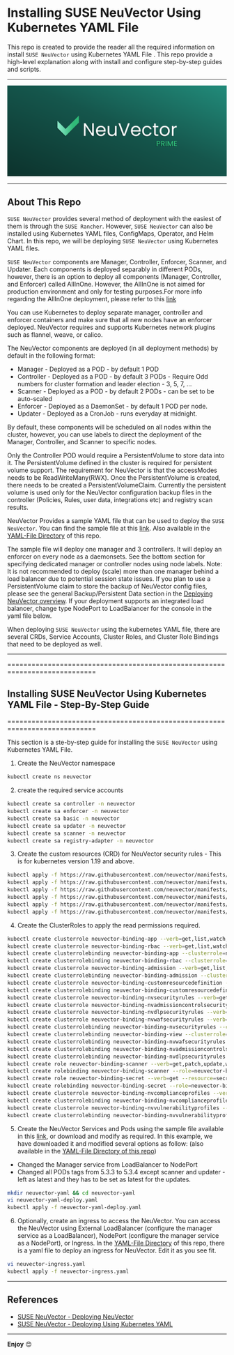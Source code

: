 # Installing SUSE NeuVector Using Kubernetes YAML File

This repo is created to provide the reader all the required information on install `SUSE NeuVector` using Kubernetes YAML File . This repo provide a high-level explanation along with install and configure step-by-step guides and scripts.

---

<p align="center">
    <img src="Images/NeuVector-Logo.png">
</p>

---

## About This Repo

`SUSE NeuVector` provides several method of deployment with the easiest of them is through the `SUSE Rancher`. However, `SUSE NeuVector` can also be installed using Kubernetes YAML files, ConfigMaps, Operator, and Helm Chart. In this repo, we will be deploying `SUSE NeuVector` using Kubernetes YAML files.

`SUSE NeuVector` components are Manager, Controller, Enforcer, Scanner, and Updater. Each components is deployed separably in different PODs, however, there is an option to deploy all components (Manager, Controller, and Enforcer) called AllInOne. However, the AllInOne is not aimed for production environment and only for testing purposes.For more info regarding the AllInOne deployment, please refer to this [link](https://open-docs.neuvector.com/special)

You can use Kubernetes to deploy separate manager, controller and enforcer containers and make sure that all new nodes have an enforcer deployed. NeuVector requires and supports Kubernetes network plugins such as flannel, weave, or calico.

The NeuVector components are deployed (in all deployment methods) by default in the following format:
- Manager - Deployed as a POD - by default 1 POD
- Controller - Deployed as a POD - by default 3 PODs - Require Odd numbers for cluster formation and leader election - 3, 5, 7, ...
- Scanner - Deployed as a POD - by default 2 PODs - can be set to be auto-scaled
- Enforcer - Deployed as a DaemonSet - by default 1 POD per node.
- Updater - Deployed as a CronJob - runs everyday at midnight.

By default, these components will be scheduled on all nodes within the cluster, however, you can use labels to direct the deployment of the Manager, Controller, and Scanner to specific nodes.

Only the Controller POD would require a PersistentVolume to store data into it. The PersistentVolume defined in the cluster is required for persistent volume support. The requirement for NeuVector is that the accessModes needs to be ReadWriteMany(RWX). Once the PersistentVolume is created, there needs to be created a PersistentVolumeClaim. Currently the persistent volume is used only for the NeuVector configuration backup files in the controller (Policies, Rules, user data, integrations etc) and registry scan results.

NeuVector Provides a sample YAML file that can be used to deploy the `SUSE NeuVector`. You can find the sample file at this [link](https://raw.githubusercontent.com/neuvector/manifests/main/kubernetes/5.3.0/neuvector-k8s.yaml). Also available in the [YAML-File Directory](/1-Install/NeuVector/2-Install-Neuvector-With-Kubernetes-Yaml/YAML-Files/NeuVector-Kubernetes-Sample.yaml) of this repo.

The sample file will deploy one manager and 3 controllers. It will deploy an enforcer on every node as a daemonsets. See the bottom section for specifying dedicated manager or controller nodes using node labels. Note: It is not recommended to deploy (scale) more than one manager behind a load balancer due to potential session state issues. If you plan to use a PersistentVolume claim to store the backup of NeuVector config files, please see the general Backup/Persistent Data section in the [Deploying NeuVector overview](https://open-docs.neuvector.com/deploying/production/#backups-and-persistent-data). If your deployment supports an integrated load balancer, change type NodePort to LoadBalancer for the console in the yaml file below.

When deploying `SUSE NeuVector` using the kubernetes YAML file, there are several CRDs, Service Accounts, Cluster Roles, and Cluster Role Bindings that need to be deployed as well.

---

============================================================================

## Installing SUSE NeuVector Using Kubernetes YAML File - Step-By-Step Guide

============================================================================

This section is a ste-by-step guide for installing the `SUSE NeuVector` using Kubernetes YAML File.

1. Create the NeuVector namespace
```bash
kubectl create ns neuvector
```

2. create the required service accounts
```bash
kubectl create sa controller -n neuvector
kubectl create sa enforcer -n neuvector
kubectl create sa basic -n neuvector
kubectl create sa updater -n neuvector
kubectl create sa scanner -n neuvector
kubectl create sa registry-adapter -n neuvector
```

3. Create the custom resources (CRD) for NeuVector security rules - This is for kubernetes version 1.19 and above.
```bash
kubectl apply -f https://raw.githubusercontent.com/neuvector/manifests/main/kubernetes/5.3.0/crd-k8s-1.19.yaml
kubectl apply -f https://raw.githubusercontent.com/neuvector/manifests/main/kubernetes/5.3.0/waf-crd-k8s-1.19.yaml
kubectl apply -f https://raw.githubusercontent.com/neuvector/manifests/main/kubernetes/5.3.0/dlp-crd-k8s-1.19.yaml
kubectl apply -f https://raw.githubusercontent.com/neuvector/manifests/main/kubernetes/5.3.0/com-crd-k8s-1.19.yaml
kubectl apply -f https://raw.githubusercontent.com/neuvector/manifests/main/kubernetes/5.3.0/vul-crd-k8s-1.19.yaml
kubectl apply -f https://raw.githubusercontent.com/neuvector/manifests/main/kubernetes/5.3.0/admission-crd-k8s-1.19.yaml
```

4. Create the ClusterRoles to apply the read permissions required.
```bash
kubectl create clusterrole neuvector-binding-app --verb=get,list,watch,update --resource=nodes,pods,services,namespaces
kubectl create clusterrole neuvector-binding-rbac --verb=get,list,watch --resource=rolebindings.rbac.authorization.k8s.io,roles.rbac.authorization.k8s.io,clusterrolebindings.rbac.authorization.k8s.io,clusterroles.rbac.authorization.k8s.io
kubectl create clusterrolebinding neuvector-binding-app --clusterrole=neuvector-binding-app --serviceaccount=neuvector:controller
kubectl create clusterrolebinding neuvector-binding-rbac --clusterrole=neuvector-binding-rbac --serviceaccount=neuvector:controller
kubectl create clusterrole neuvector-binding-admission --verb=get,list,watch,create,update,delete --resource=validatingwebhookconfigurations,mutatingwebhookconfigurations
kubectl create clusterrolebinding neuvector-binding-admission --clusterrole=neuvector-binding-admission --serviceaccount=neuvector:controller
kubectl create clusterrole neuvector-binding-customresourcedefinition --verb=watch,create,get,update --resource=customresourcedefinitions
kubectl create clusterrolebinding neuvector-binding-customresourcedefinition --clusterrole=neuvector-binding-customresourcedefinition --serviceaccount=neuvector:controller
kubectl create clusterrole neuvector-binding-nvsecurityrules --verb=get,list,delete --resource=nvsecurityrules,nvclustersecurityrules
kubectl create clusterrole neuvector-binding-nvadmissioncontrolsecurityrules --verb=get,list,delete --resource=nvadmissioncontrolsecurityrules
kubectl create clusterrole neuvector-binding-nvdlpsecurityrules --verb=get,list,delete --resource=nvdlpsecurityrules
kubectl create clusterrole neuvector-binding-nvwafsecurityrules --verb=get,list,delete --resource=nvwafsecurityrules
kubectl create clusterrolebinding neuvector-binding-nvsecurityrules --clusterrole=neuvector-binding-nvsecurityrules --serviceaccount=neuvector:controller
kubectl create clusterrolebinding neuvector-binding-view --clusterrole=view --serviceaccount=neuvector:controller
kubectl create clusterrolebinding neuvector-binding-nvwafsecurityrules --clusterrole=neuvector-binding-nvwafsecurityrules --serviceaccount=neuvector:controller
kubectl create clusterrolebinding neuvector-binding-nvadmissioncontrolsecurityrules --clusterrole=neuvector-binding-nvadmissioncontrolsecurityrules --serviceaccount=neuvector:controller
kubectl create clusterrolebinding neuvector-binding-nvdlpsecurityrules --clusterrole=neuvector-binding-nvdlpsecurityrules --serviceaccount=neuvector:controller
kubectl create role neuvector-binding-scanner --verb=get,patch,update,watch --resource=deployments -n neuvector
kubectl create rolebinding neuvector-binding-scanner --role=neuvector-binding-scanner --serviceaccount=neuvector:updater --serviceaccount=neuvector:controller -n neuvector
kubectl create role neuvector-binding-secret --verb=get --resource=secrets -n neuvector
kubectl create rolebinding neuvector-binding-secret --role=neuvector-binding-secret --serviceaccount=neuvector:controller -n neuvector
kubectl create clusterrole neuvector-binding-nvcomplianceprofiles --verb=get,list,delete --resource=nvcomplianceprofiles
kubectl create clusterrolebinding neuvector-binding-nvcomplianceprofiles --clusterrole=neuvector-binding-nvcomplianceprofiles --serviceaccount=neuvector:controller
kubectl create clusterrole neuvector-binding-nvvulnerabilityprofiles --verb=get,list,delete --resource=nvvulnerabilityprofiles
kubectl create clusterrolebinding neuvector-binding-nvvulnerabilityprofiles --clusterrole=neuvector-binding-nvvulnerabilityprofiles --serviceaccount=neuvector:controller
```

5. Create the NeuVector Services and Pods using the sample file available in this [link](https://raw.githubusercontent.com/neuvector/manifests/main/kubernetes/5.3.0/neuvector-k8s.yaml), or download and modify as required. In this example, we have downloaded it and modified several options as follow: (also available in the [YAML-File Directory of this repo](/1-Install/NeuVector/2-Install-Neuvector-With-Kubernetes-Yaml/YAML-Files/NueVector-Yaml-File.yaml))
- Changed the Manager service from LoadBalancer to NodePort
- Changed all PODs tags from 5.3.3 to 5.3.4 except scanner and updater - left as latest and they has to be set as latest for the updates.
```bash
mkdir neuvector-yaml && cd neuvector-yaml
vi neuvector-yaml-deploy.yaml
kubectl apply -f neuvector-yaml-deploy.yaml
```

6. Optionally, create an ingress to access the NeuVector. You can access the NeuVector using External LoadBalancer (configure the manager service as a LoadBalancer), NodePort (configure the manager service as a NodePort), or Ingress. In the [YAML-File Directory](/1-Install/NeuVector/2-Install-Neuvector-With-Kubernetes-Yaml/YAML-Files/NeuVector-Ingress.yaml) of this repo, there is a yaml file to deploy an ingress for NeuVector. Edit it as you see fit.
```bash
vi neuvector-ingress.yaml
kubectl apply -f neuvector-ingress.yaml
```

---

## References

- [SUSE NeuVector - Deploying NeuVector](https://open-docs.neuvector.com/deploying/production/#backups-and-persistent-data)
- [SUSE NeuVector - Deploying Using Kubernetes YAML](https://open-docs.neuvector.com/deploying/kubernetes)

---

**Enjoy** :blush:


